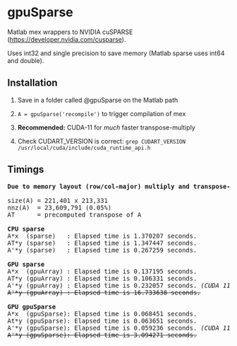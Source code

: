 # gpuSparse

Matlab mex wrappers to NVIDIA cuSPARSE (https://developer.nvidia.com/cusparse).


Uses int32 and single precision to save memory (Matlab sparse uses int64 and double).


## Installation


1. Save in a folder called @gpuSparse on the Matlab path

2. ```A = gpuSparse('recompile')``` to trigger compilation of mex

3. <b>Recommended:</b> CUDA-11 for <i>much</i> faster transpose-multiply

4. Check CUDART_VERSION is correct: ```grep CUDART_VERSION /usr/local/cuda/include/cuda_runtime_api.h```

## Timings
<pre>
<b>Due to memory layout (row/col-major) multiply and transpose-multiply differ in performance.</b>

size(A) = 221,401 x 213,331
nnz(A)  = 23,609,791 (0.05%)
AT      = precomputed transpose of A

<b>CPU sparse</b>
A*x  (sparse)   : Elapsed time is 1.370207 seconds.
AT*y (sparse)   : Elapsed time is 1.347447 seconds.
A'*y (sparse)   : Elapsed time is 0.267259 seconds.

<b>GPU sparse</b>
A*x  (gpuArray) : Elapsed time is 0.137195 seconds.
AT*y (gpuArray) : Elapsed time is 0.106331 seconds.
A'*y (gpuArray) : Elapsed time is 0.232057 seconds. <i>(CUDA 11)</i>
<s>A'*y (gpuArray) : Elapsed time is 16.733638 seconds.</s>

<b>GPU gpuSparse</b>
A*x  (gpuSparse): Elapsed time is 0.068451 seconds.
At*y (gpuSparse): Elapsed time is 0.063651 seconds.
A'*y (gpuSparse): Elapsed time is 0.059236 seconds. <i>(CUDA 11)</i>
<s>A'*y (gpuSparse): Elapsed time is 3.094271 seconds.</s>
</pre>
